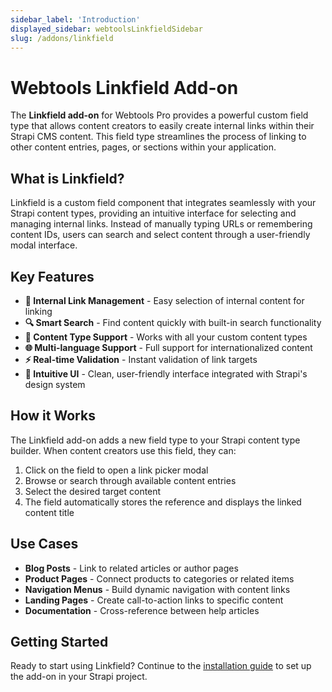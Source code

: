 ```yaml
---
sidebar_label: 'Introduction'
displayed_sidebar: webtoolsLinkfieldSidebar
slug: /addons/linkfield
---
```


# Webtools Linkfield Add-on

The **Linkfield add-on** for Webtools Pro provides a powerful custom field type that allows content creators to easily create internal links within their Strapi CMS content. This field type streamlines the process of linking to other content entries, pages, or sections within your application.

## What is Linkfield?

Linkfield is a custom field component that integrates seamlessly with your Strapi content types, providing an intuitive interface for selecting and managing internal links. Instead of manually typing URLs or remembering content IDs, users can search and select content through a user-friendly modal interface.

## Key Features

- **🔗 Internal Link Management** - Easy selection of internal content for linking
- **🔍 Smart Search** - Find content quickly with built-in search functionality
- **📝 Content Type Support** - Works with all your custom content types
- **🌐 Multi-language Support** - Full support for internationalized content
- **⚡ Real-time Validation** - Instant validation of link targets
- **🎨 Intuitive UI** - Clean, user-friendly interface integrated with Strapi's design system

## How it Works

The Linkfield add-on adds a new field type to your Strapi content type builder. When content creators use this field, they can:

1. Click on the field to open a link picker modal
2. Browse or search through available content entries
3. Select the desired target content
4. The field automatically stores the reference and displays the linked content title

## Use Cases

- **Blog Posts** - Link to related articles or author pages
- **Product Pages** - Connect products to categories or related items
- **Navigation Menus** - Build dynamic navigation with content links
- **Landing Pages** - Create call-to-action links to specific content
- **Documentation** - Cross-reference between help articles

## Getting Started

Ready to start using Linkfield? Continue to the [installation guide](./getting-started/installation.md) to set up the add-on in your Strapi project.
